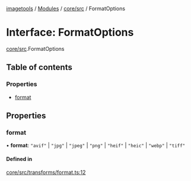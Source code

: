 [imagetools](../README.md) / [Modules](../modules.md) / [core/src](../modules/core_src.md) / FormatOptions

# Interface: FormatOptions

[core/src](../modules/core_src.md).FormatOptions

## Table of contents

### Properties

- [format](core_src.FormatOptions.md#format)

## Properties

### format

• **format**: ``"avif"`` \| ``"jpg"`` \| ``"jpeg"`` \| ``"png"`` \| ``"heif"`` \| ``"heic"`` \| ``"webp"`` \| ``"tiff"``

#### Defined in

[core/src/transforms/format.ts:12](https://github.com/JonasKruckenberg/imagetools/blob/0016446/packages/core/src/transforms/format.ts#L12)
